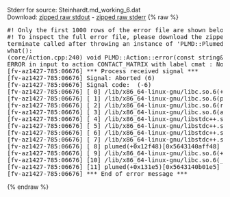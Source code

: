 Stderr for source:  Steinhardt.md_working_6.dat   
Download: [zipped raw stdout](Steinhardt.md_working_6.dat.plumed.stdout.txt.zip) - [zipped raw stderr](Steinhardt.md_working_6.dat.plumed.stderr.txt.zip) 
{% raw %}
<pre>
#! Only the first 1000 rows of the error file are shown below
#! To inspect the full error file, please download the zipped raw stderr file above
terminate called after throwing an instance of 'PLMD::Plumed::ExceptionError'
what():
(core/Action.cpp:240) void PLMD::Action::error(const string&) const
ERROR in input to action CONTACT_MATRIX with label cmat : No atoms have been read in
[fv-az1427-785:06676] *** Process received signal ***
[fv-az1427-785:06676] Signal: Aborted (6)
[fv-az1427-785:06676] Signal code:  (-6)
[fv-az1427-785:06676] [ 0] /lib/x86_64-linux-gnu/libc.so.6(+0x42520)[0x7fc8d0c42520]
[fv-az1427-785:06676] [ 1] /lib/x86_64-linux-gnu/libc.so.6(pthread_kill+0x12c)[0x7fc8d0c969fc]
[fv-az1427-785:06676] [ 2] /lib/x86_64-linux-gnu/libc.so.6(raise+0x16)[0x7fc8d0c42476]
[fv-az1427-785:06676] [ 3] /lib/x86_64-linux-gnu/libc.so.6(abort+0xd3)[0x7fc8d0c287f3]
[fv-az1427-785:06676] [ 4] /lib/x86_64-linux-gnu/libstdc++.so.6(+0xa2b9e)[0x7fc8d10a2b9e]
[fv-az1427-785:06676] [ 5] /lib/x86_64-linux-gnu/libstdc++.so.6(+0xae20c)[0x7fc8d10ae20c]
[fv-az1427-785:06676] [ 6] /lib/x86_64-linux-gnu/libstdc++.so.6(+0xae277)[0x7fc8d10ae277]
[fv-az1427-785:06676] [ 7] /lib/x86_64-linux-gnu/libstdc++.so.6(__cxa_rethrow+0x4b)[0x7fc8d10ae52b]
[fv-az1427-785:06676] [ 8] plumed(+0x12f48)[0x5643140aff48]
[fv-az1427-785:06676] [ 9] /lib/x86_64-linux-gnu/libc.so.6(+0x29d90)[0x7fc8d0c29d90]
[fv-az1427-785:06676] [10] /lib/x86_64-linux-gnu/libc.so.6(__libc_start_main+0x80)[0x7fc8d0c29e40]
[fv-az1427-785:06676] [11] plumed(+0x131e5)[0x5643140b01e5]
[fv-az1427-785:06676] *** End of error message ***
</pre>
{% endraw %}
